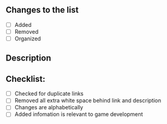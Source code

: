 <!--- Provide a general summary of your changes in the Title above -->

<!--- Please fill out the following -->

## Changes to the list
<!--- Select one of the things you did -->
- [ ] Added
- [ ] Removed
- [ ] Organized 

## Description
<!--- What have you done? -->


## Checklist:
- [ ] Checked for duplicate links
- [ ] Removed all extra white space behind link and description
- [ ] Changes are alphabetically
- [ ] Added infomation is relevant to game development
